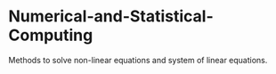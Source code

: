 # Numerical-and-Statistical-Computing
Methods to solve non-linear equations and system of linear equations.